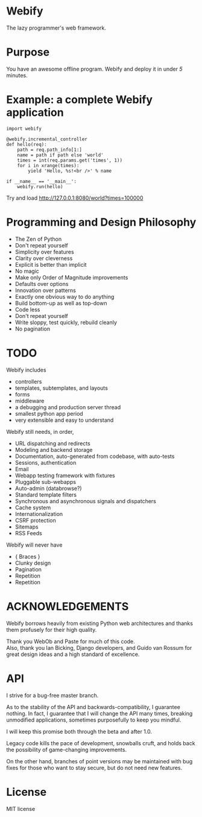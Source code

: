 Webify
======
The lazy programmer's web framework.


Purpose
=======
You have an awesome offline program.  Webify and deploy it in under _5_ minutes.


Example: a complete Webify application
======================================
    import webify

    @webify.incremental_controller
    def hello(req):
        path = req.path_info[1:]
        name = path if path else 'world'
        times = int(req.params.get('times', 1))
        for i in xrange(times):
            yield 'Hello, %s!<br />' % name

    if __name__ == '__main__':
        webify.run(hello)
      
Try and load http://127.0.0.1:8080/world?times=100000

Programming and Design Philosophy
=================================
* The Zen of Python
* Don't repeat yourself
* Simplicity over features
* Clarity over cleverness
* Explicit is better than implicit
* No magic
* Make only Order of Magnitude improvements
* Defaults over options
* Innovation over patterns
* Exactly one obvious way to do anything
* Build bottom-up as well as top-down
* Code less
* Don't repeat yourself
* Write sloppy, test quickly, rebuild cleanly
* No pagination

TODO
====
Webify includes 
* controllers
* templates, subtemplates, and layouts
* forms
* middleware
* a debugging and production server thread
* smallest python app period
* very extensible and easy to understand


Webify still needs, in order,
* URL dispatching and redirects
* Modeling and backend storage 
* Documentation, auto-generated from codebase, with auto-tests
* Sessions, authentication
* Email
* Webapp testing framework with fixtures
* Pluggable sub-webapps
* Auto-admin (databrowse?)
* Standard template filters
* Synchronous and asynchronous signals and dispatchers
* Cache system
* Internationalization
* CSRF protection
* Sitemaps
* RSS Feeds


Webify will never have
  * { Braces }
  * Clunky design
  * Pagination
  * Repetition
  * Repetition


ACKNOWLEDGEMENTS
================
Webify borrows heavily from existing Python web architectures 
and thanks them profusely for their high quality.

Thank you WebOb and Paste for much of this code.  
Also, thank you Ian Bicking, Django developers, and Guido van Rossum 
for great design ideas and a high standard of excellence.

API
===
I strive for a bug-free master branch.  

As to the stability of the API and backwards-compatibility, 
I guarantee nothing.  In fact, I guarantee that I will change
the API many times, breaking unmodified applications, sometimes
purposefully to keep you mindful.

I will keep this promise both through the beta and after 1.0.

Legacy code kills the pace of development, snowballs cruft, 
and holds back the possibility of game-changing improvements.

On the other hand, branches of point versions may be maintained
with bug fixes for those who want to stay secure, but do not need
new features.


License
=======
MIT license

